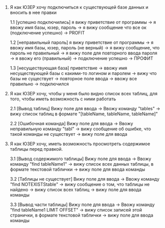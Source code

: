 1. Я как ЮЗЕР хочу подключиться к существующей базе данных и вносить в нее правки

    1.1  [успешно подключились] я вижу приветствие от программы -> я ввожу имя базы, юзер, пароль -> 
        я вижу сообщение что все ок (подключение успешно) -> PROFIT
        
    1.2 [неправильный пароль] я вижу приветствие от программы -> я ввожу имя базы, юзер, пароль (не верный) ->
         я вижу сообщение, что пароль не правильный -> я вижу поле для повторного ввода пароля ->
         я ввожу его (правильный) -> подключение успешно -> ПРОФИТ
         
    1.3 [несуществующая база] приветствие -> ввожу имя несуществующей базы c какими-то логином и паролем -> 
        вижу что базы не существует -> повторное поле ввода -> ввожу все правильно -> подключился
        
2. Я как ЮЗЕР хочу, чтобы у меня было видно список всех таблиц, для того, чтобы
        иметь возможность с ними работать
        
     2.1 [Вывод таблиц] Вижу поле для ввода -> Ввожу команду "tables" -> вижу список таблиц 
        в формате "[tableName, tableName, tableName]"
        
     2.2 [Ошибочная команда] Вижу поле для ввода -> Ввожу неправильную команду "tabl" -> вижу сообщение об ошибке,
         что такой команды не существует -> вижу поле для ввода

3. Я как ЮЗЕР хочу, иметь возможность просмотреть содержимое таблицы перед правкой.

    3.1 [Вывод содержимого таблицы] Вижу поле для ввода -> Ввожу команду "find tableName1" -> вижу список всех данных
        таблицы, в формате текстовой таблички -> вижу поле для ввода команды
        
    3.2 [Таблицы не существует] Вижу поле для ввода -> Ввожу команду "find NOTEXISTStable" -> вижу сообщение о том, 
        что таблицы не найдено -> вижу список всех таблиц -> вижу поле для ввода команды
        
    3.3 [Вывод части таблицы] Вижу поле для ввода -> Ввожу команду "find tableName1 LIMIT OFFSET" -> вижу список
        записей этой странички, в формате текстовой таблички -> вижу поле для ввода команды
